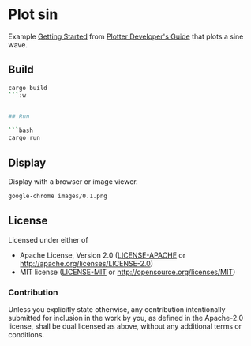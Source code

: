 # Plot sin

Example [Getting Started](https://plotters-rs.github.io/book/intro/getting_started.html)
from [Plotter Developer's Guide](https://plotters-rs.github.io/book/intro/introduction.html)
that plots a sine wave.

## Build

```bash
cargo build
```:w


## Run

```bash
cargo run
```

## Display

Display with a browser or image viewer.

```bash
google-chrome images/0.1.png
```

## License

Licensed under either of

- Apache License, Version 2.0 ([LICENSE-APACHE](LICENSE-APACHE) or http://apache.org/licenses/LICENSE-2.0)
- MIT license ([LICENSE-MIT](LICENSE-MIT) or http://opensource.org/licenses/MIT)

### Contribution

Unless you explicitly state otherwise, any contribution intentionally submitted
for inclusion in the work by you, as defined in the Apache-2.0 license, shall
be dual licensed as above, without any additional terms or conditions.
